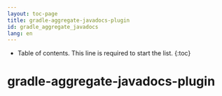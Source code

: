```yaml
---
layout: toc-page
title: gradle-aggregate-javadocs-plugin
id: gradle_aggregate_javadocs
lang: en
---
```


* Table of contents. This line is required to start the list.
{:toc}

# gradle-aggregate-javadocs-plugin
